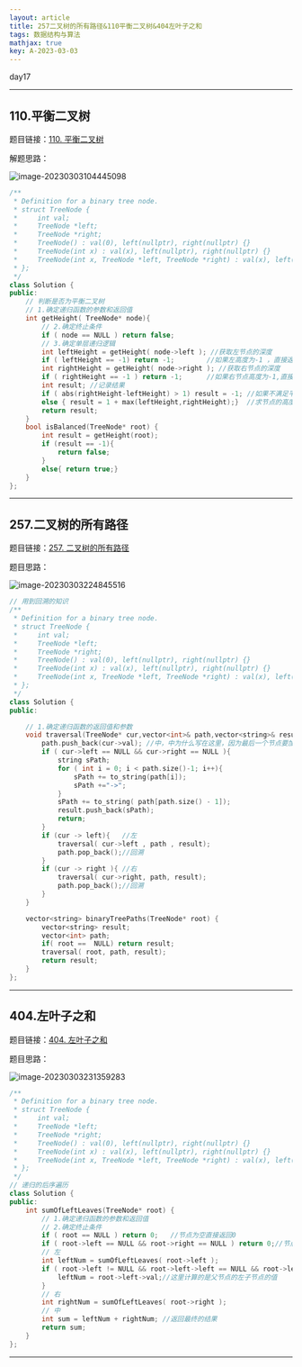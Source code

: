 ```yaml
---
layout: article
title: 257二叉树的所有路径&110平衡二叉树&404左叶子之和
tags: 数据结构与算法
mathjax: true
key: A-2023-03-03
---
```


day17

<!--more-->

***

## 110.平衡二叉树

题目链接：[110. 平衡二叉树](https://leetcode.cn/problems/balanced-binary-tree/)

解题思路：

![image-20230303104445098](https://vicent-picture-for-typora.oss-cn-beijing.aliyuncs.com/img_for_typora/image-20230303104445098.png)

```c++
/**
 * Definition for a binary tree node.
 * struct TreeNode {
 *     int val;
 *     TreeNode *left;
 *     TreeNode *right;
 *     TreeNode() : val(0), left(nullptr), right(nullptr) {}
 *     TreeNode(int x) : val(x), left(nullptr), right(nullptr) {}
 *     TreeNode(int x, TreeNode *left, TreeNode *right) : val(x), left(left), right(right) {}
 * };
 */
class Solution {
public:
    // 判断是否为平衡二叉树
    // 1.确定递归函数的参数和返回值
    int getHeight( TreeNode* node){
        // 2.确定终止条件
        if ( node == NULL ) return false;
        // 3.确定单层递归逻辑
        int leftHeight = getHeight( node->left ); //获取左节点的深度
        if ( leftHeight == -1) return -1;        //如果左高度为-1 ，直接返回-1 判断等号注意！！！
        int rightHeight = getHeight( node->right ); //获取右节点的深度
        if ( rightHeight == -1 ) return -1;      //如果右节点高度为-1,直接返回-1
        int result; //记录结果
        if ( abs(rightHeight-leftHeight) > 1) result = -1; //如果不满足平衡二叉树要求，直接返回-1
        else { result = 1 + max(leftHeight,rightHeight);}  //求节点的高度
        return result; 
    }
    bool isBalanced(TreeNode* root) {
        int result = getHeight(root);
        if (result == -1){
            return false;
        }
        else{ return true;}
    }
};
```

***

## 257.二叉树的所有路径

题目链接：[257. 二叉树的所有路径](https://leetcode.cn/problems/binary-tree-paths/)

题目思路：

![image-20230303224845516](https://vicent-picture-for-typora.oss-cn-beijing.aliyuncs.com/img_for_typora/image-20230303224845516.png)

```c++
// 用到回溯的知识
/**
 * Definition for a binary tree node.
 * struct TreeNode {
 *     int val;
 *     TreeNode *left;
 *     TreeNode *right;
 *     TreeNode() : val(0), left(nullptr), right(nullptr) {}
 *     TreeNode(int x) : val(x), left(nullptr), right(nullptr) {}
 *     TreeNode(int x, TreeNode *left, TreeNode *right) : val(x), left(left), right(right) {}
 * };
 */
class Solution {
public:

    // 1.确定递归函数的返回值和参数
    void traversal(TreeNode* cur,vector<int>& path,vector<string>& result){
        path.push_back(cur->val); //中，中为什么写在这里，因为最后一个节点要加入到path中
        if ( cur->left == NULL && cur->right == NULL ){
            string sPath;
            for ( int i = 0; i < path.size()-1; i++){
                sPath += to_string(path[i]);
                sPath +="->";
            }
            sPath += to_string( path[path.size() - 1]);
            result.push_back(sPath);
            return;
        }
        if (cur -> left){   //左
            traversal( cur->left , path , result);
            path.pop_back();//回溯
        }
        if (cur -> right ){ //右
            traversal( cur->right, path, result);
            path.pop_back();//回溯
        }
    }

    vector<string> binaryTreePaths(TreeNode* root) {
        vector<string> result;
        vector<int> path;
        if( root ==  NULL) return result;
        traversal( root, path, result);
        return result;
    }
};
```

***

## 404.左叶子之和

题目链接：[404. 左叶子之和](https://leetcode.cn/problems/sum-of-left-leaves/)

题目思路：

![image-20230303231359283](https://vicent-picture-for-typora.oss-cn-beijing.aliyuncs.com/img_for_typora/image-20230303231359283.png)

```c++
/**
 * Definition for a binary tree node.
 * struct TreeNode {
 *     int val;
 *     TreeNode *left;
 *     TreeNode *right;
 *     TreeNode() : val(0), left(nullptr), right(nullptr) {}
 *     TreeNode(int x) : val(x), left(nullptr), right(nullptr) {}
 *     TreeNode(int x, TreeNode *left, TreeNode *right) : val(x), left(left), right(right) {}
 * };
 */
// 递归的后序遍历
class Solution {
public:
    int sumOfLeftLeaves(TreeNode* root) {
        // 1.确定递归函数的参数和返回值
        // 2.确定终止条件
        if ( root == NULL ) return 0;   //节点为空直接返回0
        if ( root->left == NULL && root->right == NULL ) return 0;//节点的子节点为空直接返回0，注意递归针对的是父节点
        // 左
        int leftNum = sumOfLeftLeaves( root->left );
        if ( root->left != NULL && root->left->left == NULL && root->left->right == NULL ){
            leftNum = root->left->val;//这里计算的是父节点的左子节点的值
        }
        // 右
        int rightNum = sumOfLeftLeaves( root->right );
        // 中
        int sum = leftNum + rightNum; //返回最终的结果 
        return sum;
    }
};
```

***
